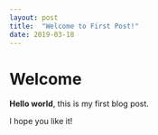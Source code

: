 ```yaml
---
layout: post
title:  "Welcome to First Post!"
date: 2019-03-18
---
```


# Welcome

**Hello world**, this is my first blog post.

I hope you like it!
